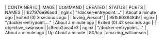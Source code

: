 | CONTAINER ID    |    IMAGE        |       COMMAND         |         CREATED      |        STATUS         |             PORTS      |         NAMES |
| b27976e96add    |    nginx        |       "/docker-entrypoint.…" |  About a minute ago |  Exited (0) 3 seconds ago  |             |         loving_wescoff |
| 9515603848d9    |    nginx        |       "/docker-entrypoint.…" |  About a minute ago |  Exited (0) 42 seconds ago |             |         objective_swanson |
|c8ecb2aca4e3    |    nginx        |       "/docker-entrypoint.…" |  About a minute ago |  Up About a minute         |  80/tcp     |         amazing_williamson |
